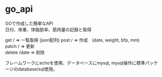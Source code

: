 # go_api
GOで作成した簡単なAPI  
日付、体重、体脂肪率、筋肉量の記録と取得

get / => 一覧取得  (json配列)
post / => 作成　(date, weight, bfp, mm)  
patch / => 更新  
delete /date => 削除 

フレームワークにechoを使用、データベースにmysql, mysql操作に標準パッケージのdatabase/sql使用。
